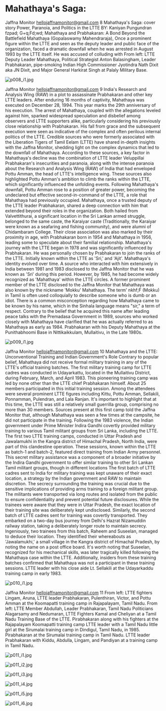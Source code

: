 # Mahathaya's Saga:

Jaffna Monitor
hellojaffnamonitor@gmail.com
8
Mahathaya's Saga:
cover story
Power, Paranoia, and 
Politics in the LTTE
BY: 
Kaniyan Pungundran  
fzpad; G+q;Fd;wd;
Mahathaya and Prabhakaran: 
A Bond Beyond the Battlefield
Mahathaya (Gopalaswamy Mahendraraja), Once a prominent figure 
within the LTTE and seen as the deputy leader and public face of 
the organization, faced a dramatic downfall when he was arrested in 
August 1993 by the LTTE itself. He was accused of colluding with 
From left: LTTE Deputy Leader Mahathaya, Political Strategist Anton Balasingham, Leader Prabhakaran, pipe-smoking Indian High 
Commissioner Jyotindra Nath Dixit aka JN Dixit, and Major General Harkirat Singh at Palaly Military Base.

![p008_i1.jpg](images_out/005_mahathayas_saga/p008_i1.jpg)

Jaffna Monitor
hellojaffnamonitor@gmail.com
9
India's Research and Analysis Wing (RAW) in a plot to 
assassinate Prabhakaran and other key LTTE leaders. 
After enduring 16 months of captivity, Mahathaya was 
executed on December 28, 1994. This year marks the 
29th anniversary of his execution.
The arrest of Mahathaya, coupled with the allegations 
leveled against him, sparked widespread speculation 
and disbelief among observers and LTTE supporters 
alike, particularly considering his previously close 
relationship with Prabhakaran. His fall from grace and 
the subsequent execution were seen as indicative of 
the complex and often perilous internal politics of the 
LTTE.
Credible sources who were formerly associated with 
the Liberation Tigers of Tamil Eelam (LTTE) have 
shared in-depth insights with the Jaffna Monitor, 
shedding light on the complex dynamics that led to the 
downfall of Mahathaya. According to these sources, a 
key factor in Mahathaya's decline was the combination 
of LTTE leader Veluppillai Prabhakaran's insecurities 
and paranoia, along with the intense paranoia about 
the Research and Analysis Wing (RAW) of India that 
had enveloped Pottu Amman, the head of LTTE's 
intelligence wing. These sources also highlighted Pottu 
Amman's ambition to climb the ranks within the 
LTTE, which significantly influenced the unfolding 
events. Following Mahathaya's downfall, Pottu 
Amman rose to a position of greater power, becoming 
the undeclared but effective second-in-command 
of the LTTE, a role that Mahathaya had previously 
occupied. 
Mahathaya, once a trusted deputy of the LTTE leader 
Prabhakaran, shared a deep connection with him that 
extended beyond their roles in the organization. Both 
hailed from Valvettithurai, a significant location in 
the Sri Lankan armed struggle, belonged to the same 
caste, the Karaiyar caste (Traditionally, the Karaiyar 
were known as a seafaring and fishing community), 
and were alumni of Chidambaram College. Their close 
association was also marked by their proximity in age, 
with Prabhakaran born in 1954 and Mahathaya in 
1956, leading some to speculate about their familial 
relationship.
Mahathaya's journey with the LTTE began in 1978 and 
was significantly influenced by Prabhakaran. He was 
personally chosen by Prabhakaran to join the ranks of 
the LTTE. Initially known within the LTTE as 'Sri,' and 
'Ajit'. Mahathaya's identity evolved over time. A source 
who interacted with him extensively in India between 
1981 and 1983 disclosed to the Jaffna Monitor that 
he was known as 'Sri' during this period. However, by 
1985, he had become widely recognized as 'Mahathaya' 
within the LTTE circles. A former prominent member 
of the LTTE disclosed to the Jaffna Monitor that 
Mahathaya was also known by the nickname 'Mokku' 
Mahathaya. The term' nkhf;F (Mokku) in Tamil is 
often used colloquially to describe someone who is 
dumb or an idiot. 
There is a common misconception regarding how 
Mahathaya came to be known by his name, which in 
the Sinhala language means "sir," a term of respect. 
Contrary to the belief that he acquired this name after 
leading peace talks with the Premadasa Government 
in 1989, sources who worked closely with Mahathaya 
have clarified that he was actually referred to as 
Mahathaya as early as 1984.
Prabhakaran with his Deputy Mahathaya at the Punithabhoomi Base 
in Nittikaikkulam, Mullaitivu, in the Late 1980s.

![p009_i1.jpg](images_out/005_mahathayas_saga/p009_i1.jpg)

Jaffna Monitor
hellojaffnamonitor@gmail.com
10
Mahathaya and the LTTE: 
Unconventional Training and 
Indian Government's Role
Contrary to popular belief, Mahathaya did not receive 
formal military training in any of the LTTE's official 
training batches. The first military training camp for 
LTTE cadres was conducted in Udayarkattu, located in 
the Mullaitivu District, during February, March, and 
April 1983. This pioneering training camp was led by 
none other than the LTTE chief Prabhakaran himself. 
About 25 members participated in this initial training 
session. Among the attendees were several prominent 
LTTE figures including Kittu, Pottu Amman, Sellakili, 
Ponnamman, Pulendran, and Lala Ranjan. It's 
important to highlight that at this time, the LTTE was 
still a relatively small guerrilla group, comprising no 
more than 30 members. Sources present at this first 
camp told the Jaffna Monitor that, although 
Mahathaya was seen a few times at the campsite, 
he did not participate in the training. 
Following the 1983 violence, the Indian 
government under Prime Minister Indira 
Gandhi covertly provided military training 
to various Tamil militant groups from Sri 
Lanka, including the LTTE. The first two LTTE 
training camps, conducted in Uttar Pradesh 
and Jawalamukhi in the Kangra district of 
Himachal Pradesh, North India, were part 
of this clandestine operation. These sessions, 
known within the LTTE as batch-1 and batch-2, 
featured direct training from Indian Army 
personnel. This secret military assistance was a 
component of a broader initiative by the Indira 
Gandhi government to offer similar training to 
other Sri Lankan Tamil militant groups, though 
in different locations
The first batch of LTTE cadres sent to India for 
military training was kept unaware of their exact 
location, a strategy by the Indian government 
and RAW to maintain discretion. The secrecy 
surrounding the training was crucial due to the 
sensitive implications of providing arms training 
to a foreign militant group. The militants were 
transported via long routes and isolated from 
the public to ensure confidentiality and prevent 
potential future disclosures. While the trainees 
were aware that they were in Uttar Pradesh, the exact 
location of their training site was deliberately kept 
undisclosed. 
Similarly, the second batch of LTTE cadres sent for 
training was covertly transported. They embarked on a 
two-day bus journey from Delhi's Hazrat Nizamuddin 
railway station, taking a deliberately longer route to 
maintain secrecy. Ingeniously, two trainees from this 
batch, Raheem and Suseelan, managed to deduce 
their location. They identified their whereabouts as 
'Jawalamukhi,' a small village in the Kangra district of 
Himachal Pradesh, by noting the name on a post office 
board. It's worth noting that Suseelan, recognized 
for his mechanical skills, was later tragically killed 
following the Mahathaya case within the LTTE. 
Additionally, insiders from these training batches 
confirmed that Mahathaya was not a participant in 
these training sessions.
LTTE leader with his close aide Lt. Sellakili at the Udayarkaddu 
training camp in early 1983.

![p010_i1.jpg](images_out/005_mahathayas_saga/p010_i1.jpg)

Jaffna Monitor
hellojaffnamonitor@gmail.com
11
From left: LTTE fighters Lingam, Aruna, LTTE leader Prabhakaran, Pulenthiran, Victor, and 
Pottu Amman at the Koomapatti training camp in Rajapalayam, Tamil Nadu.
From left: LTTE Member Abdullah, Leader Prabhakaran, Tamil Nadu Politicians 
Alagarsamy and Nedumaran, LTTE Fighters Kamal and Cheliyan at a Tamil Nadu 
Training Base of the LTTE.
Pirabhakaran along with his fighters at the Rajapalayam 
Koomapatti training camp
LTTE leader with a Tamil Nadu little girl 
at the Sirumalai training camp in Dindigul, 
Tamil Nadu, in 1985.
 Pirabhakaran at the Sirumalai training camp in Tamil Nadu.
LTTE leader Prabhakaran with Kiddu, Abdulla, Lingam, and 
Pandiyan at a training camp in Tamil Nadu.

![p011_i1.jpg](images_out/005_mahathayas_saga/p011_i1.jpg)

![p011_i2.jpg](images_out/005_mahathayas_saga/p011_i2.jpg)

![p011_i3.jpg](images_out/005_mahathayas_saga/p011_i3.jpg)

![p011_i4.jpg](images_out/005_mahathayas_saga/p011_i4.jpg)

![p011_i5.jpg](images_out/005_mahathayas_saga/p011_i5.jpg)

![p011_i6.jpg](images_out/005_mahathayas_saga/p011_i6.jpg)


